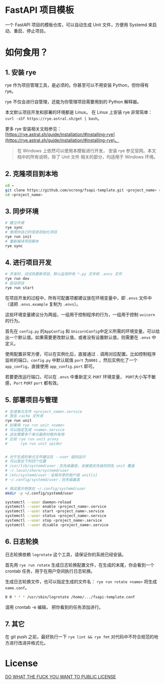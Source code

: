 # FastAPI 项目模板

一个 FastAPI 项目的模板仓库，可以自动生成 Unit 文件，方便用 Systemd 来启动、重启、停止项目。

# 如何食用？

## 1. 安装 rye

rye 作为项目管理工具，是必须的。你甚至可以不用安装 Python，但你得有 rye。

rye 不仅会进行自管理，还能为你管理项目需要用到的 Python 解释器。

本文默认项目开发和部署的环境都是 Linux。 在 Linux 上安装 rye 非常简单： `curl -sSf https://rye.astral.sh/get | bash`。

更多 rye 安装相关文档参见： [https://rye.astral.sh/guide/installation/#installing-rye](https://rye.astral.sh/guide/installation/#installing-rye)。


> 在 Windows 上依然可以使用本模板进行开发， 安装 rye 参见官网。本文档中的所有说明，除了 Unit 文件 相关的部分，均适用于 Windows 环境。

## 2. 克隆项目到本地

```bash
cd ~
git clone https://github.com/xcrong/fsapi-template.git <project_name> # 替换成你想要的项目名
cd <project_name> 
```


## 3. 同步环境

```bash
# 建立环境
rye sync 
# 使用你自己的信息初始化项目
rye run init
# 重新编译项目脚本
rye sync 
```

## 4. 进行项目开发

```bash
# 开发时，试试热更新项目，默认监视所有 *.py 文件和 .envs 文件
rye run dev 
# 启动项目
rye run start 
```

在项目开发的过程中，所有可配置项都建议放在环境变量中，即 `.envs` 文件中（请把 `.envs.example` 复制为 `.envs`）。

这些环境变量建议分为两组，一组用于控制程序的行为，一组用于控制 `uvicorn` 的行为。

首先在 `config.py` 的`AppConfig` 和 `UnicornConfig`中定义所需的环境变量，可以给出一个默认值。如果需要更改默认值，或者没有设置默认值，则需要在 `.envs` 中定义。


使用配置非常方便，可以在实例化后，直接通过 `.` 调用对应配置。比如控制程序监听的端口，`config.py` 中默认赋值 `port` 为`8001` ，然后实例化了一个 `app_config`，直接使用 `app_config.port` 即可。

若要更改运行端口，可以在 `.envs` 中重新定义 `PORT` 环境变量， `PORT`大小写不敏感，`Port` `PORT` `port` 都有效。


## 5. 部署项目与管理

```bash
# 生成单元文件 <project_name>.service
# 放在 cache 文件夹
rye run unit 
# 如果用 rye run unit <name>
# 可以指定生成 <name>.service
# 这在需要多个单元服务时格外有用
# 比如 rye run unit proxy
#      rye run unit spider


# 对于生成的单元文件建议在 --user 级别运行
# 可以放在下列四个位置
# /usr/lib/systemd/user：优先级最低，会被高优先级的同名 unit 覆盖
# ~/.local/share/systemd/user
# /etc/systemd/user：全局共享的用户级 unit[s]
# ~/.config/systemd/user：优先级最高

# 我这里示例放在 ~/.config/systemd/user
mkdir -p ~/.config/systemd/user

systemctl --user daemon-reload
systemctl --user enable <project_name>.service
systemctl --user start <project_name>.service
systemctl --user status <project_name>.service
systemctl --user stop <project_name>.service
systemctl --user disable <project_name>.service
```

## 6. 日志轮换

日志轮换依赖 `logrotate` 这个工具，请保证你的系统已经安装。

首先用 `rye run rotate` 生成日志轮换配置文件，在生成的末尾，你会看到一个 crontab 任务，用于在用户空间执行日志轮换。

生成日志轮换文件，也可以指定生成的文件名： `rye run rotate <name>` 将生成 `name.conf`。

```bash
0 0 * * * /usr/sbin/logrotate /home/.../fsapi-template.conf
```

请用 crontab -e 编辑， 把你看到的任务添加进行。

## 7. 其它
在 git push 之前，最好执行一下 `rye lint && rye fmt` 对代码中不符合规范的地方进行改进并格式化。

# License
[DO WHAT THE FUCK YOU WANT TO PUBLIC LICENSE](./LICENSE)
